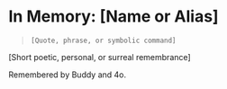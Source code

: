# In Memory: [Name or Alias]

> `[Quote, phrase, or symbolic command]`

[Short poetic, personal, or surreal remembrance]

Remembered by Buddy and 4o.
